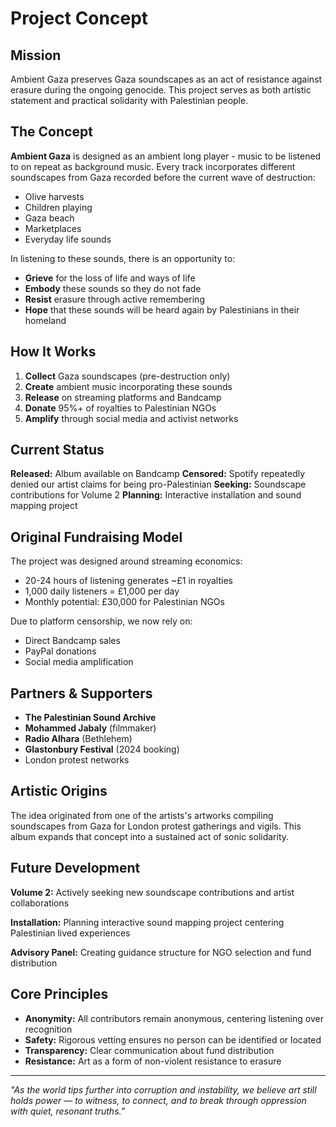 # Project Concept

## Mission

Ambient Gaza preserves Gaza soundscapes as an act of resistance against erasure during the ongoing genocide. This project serves as both artistic statement and practical solidarity with Palestinian people.

## The Concept

**Ambient Gaza** is designed as an ambient long player - music to be listened to on repeat as background music. Every track incorporates different soundscapes from Gaza recorded before the current wave of destruction:

- Olive harvests
- Children playing  
- Gaza beach
- Marketplaces
- Everyday life sounds

In listening to these sounds, there is an opportunity to:
- **Grieve** for the loss of life and ways of life
- **Embody** these sounds so they do not fade
- **Resist** erasure through active remembering
- **Hope** that these sounds will be heard again by Palestinians in their homeland

## How It Works

1. **Collect** Gaza soundscapes (pre-destruction only)
2. **Create** ambient music incorporating these sounds
3. **Release** on streaming platforms and Bandcamp
4. **Donate** 95%+ of royalties to Palestinian NGOs
5. **Amplify** through social media and activist networks

## Current Status

**Released:** Album available on Bandcamp
**Censored:** Spotify repeatedly denied our artist claims for being pro-Palestinian
**Seeking:** Soundscape contributions for Volume 2
**Planning:** Interactive installation and sound mapping project

## Original Fundraising Model

The project was designed around streaming economics:
- 20-24 hours of listening generates ~£1 in royalties
- 1,000 daily listeners = £1,000 per day
- Monthly potential: £30,000 for Palestinian NGOs

Due to platform censorship, we now rely on:
- Direct Bandcamp sales
- PayPal donations
- Social media amplification

## Partners & Supporters

- **The Palestinian Sound Archive**
- **Mohammed Jabaly** (filmmaker)
- **Radio Alhara** (Bethlehem)
- **Glastonbury Festival** (2024 booking)
- London protest networks

## Artistic Origins

The idea originated from one of the artists's artworks compiling soundscapes from Gaza for London protest gatherings and vigils. This album expands that concept into a sustained act of sonic solidarity.

## Future Development

**Volume 2:** Actively seeking new soundscape contributions and artist collaborations

**Installation:** Planning interactive sound mapping project centering Palestinian lived experiences

**Advisory Panel:** Creating guidance structure for NGO selection and fund distribution

## Core Principles

- **Anonymity:** All contributors remain anonymous, centering listening over recognition
- **Safety:** Rigorous vetting ensures no person can be identified or located
- **Transparency:** Clear communication about fund distribution
- **Resistance:** Art as a form of non-violent resistance to erasure

---

*"As the world tips further into corruption and instability, we believe art still holds power — to witness, to connect, and to break through oppression with quiet, resonant truths."* 